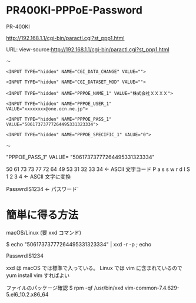 # PR400KI-PPPoE-Password

PR-400KI

http://192.168.1.1/cgi-bin/paractl.cgi?st_ppp1.html

URL:
view-source:http://192.168.1.1/cgi-bin/paractl.cgi?st_ppp1.html

`〜`

`<INPUT TYPE="hidden" NAME="CGI_DATA_CHANGE" VALUE="">`

`<INPUT TYPE="hidden" NAME="CGI_DATASET_MOD" VALUE="">`

`<INPUT TYPE="hidden" NAME="PPPOE_NAME_1" VALUE="株式会社ＸＸＸＸ">`

`<INPUT TYPE="hidden" NAME="PPPOE_USER_1" VALUE="xxxxxxxx@one.ocn.ne.jp">`

`<INPUT TYPE="hidden" NAME="PPPOE_PASS_1" VALUE="50617373777264495331323334">`

`<INPUT TYPE="hidden" NAME="PPPOE_SPECIFIC_1" VALUE="0">`

`〜`

"PPPOE_PASS_1"
VALUE=
"50617373777264495331323334"


50 61 73 73 77 72 64 49 53 31 32 33 34	← ASCII 文字コード
P  a  s  s  w  r  d  I  S  1  2  3  4	← ASCII 文字に変換

PasswrdIS1234	← パスワード`


# 簡単に得る方法

macOS/Linux (要 xxd コマンド)

$ echo "50617373777264495331323334" | xxd -r -p ; echo

PasswrdIS1234

 xxd は
 macOS では標準で入っている。
 Linux では vim に含まれているので
 yum install vim
 すればよい

ファイルのパッケージ確認
$ rpm -qf /usr/bin/xxd
vim-common-7.4.629-5.el6_10.2.x86_64

